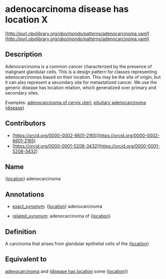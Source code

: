 # adenocarcinoma disease has location X 

[http://purl.obolibrary.org/obo/mondo/patterns/adenocarcinoma.yaml](http://purl.obolibrary.org/obo/mondo/patterns/adenocarcinoma.yaml)
## Description 

Adenocarcinoma is a common cancer characterized by the presence of malignant glandular cells. This is a design pattern for classes representing adenocarcinomas based on their location. This may be the site of origin, but it can also represent a secondary site for metastatized cancer. We use the generic disease has location relation, which generalized over primary and secondary sites.

Examples: [adenocarcinoma of cervix uteri](http://purl.obolibrary.org/obo/MONDO_0016275), [pituitary adenocarcinoma (disease)](http://purl.obolibrary.org/obo/MONDO_0017582)
## Contributors 
* [https://orcid.org/0000-0002-6601-2165](https://orcid.org/0000-0002-6601-2165) 
* [https://orcid.org/0000-0001-5208-3432](https://orcid.org/0000-0001-5208-3432) 
## Name 

{[location](http://www.w3.org/2002/07/owl#Thing)} adenocarcinoma

## Annotations 

* [exact_synonym](http://www.geneontology.org/formats/oboInOwl#hasExactSynonym): {[location](http://www.w3.org/2002/07/owl#Thing)} adenocarcinoma

* [related_synonym](http://www.geneontology.org/formats/oboInOwl#hasRelatedSynonym): adenocarcinoma of {[location](http://www.w3.org/2002/07/owl#Thing)}

## Definition 

A carcinoma that arises from glandular epithelial cells of the {[location](http://www.w3.org/2002/07/owl#Thing)}

## Equivalent to 

[adenocarcinoma](http://purl.obolibrary.org/obo/MONDO_0004970) and ([disease has location](http://purl.obolibrary.org/obo/RO_0004026) some {[location](http://www.w3.org/2002/07/owl#Thing)})

